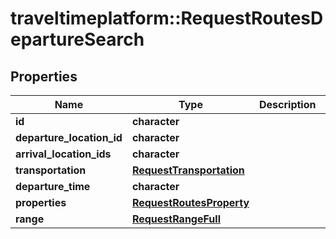 # traveltimeplatform::RequestRoutesDepartureSearch

## Properties
Name | Type | Description | Notes
------------ | ------------- | ------------- | -------------
**id** | **character** |  | 
**departure_location_id** | **character** |  | 
**arrival_location_ids** | **character** |  | 
**transportation** | [**RequestTransportation**](RequestTransportation.md) |  | 
**departure_time** | **character** |  | 
**properties** | [**RequestRoutesProperty**](RequestRoutesProperty.md) |  | 
**range** | [**RequestRangeFull**](RequestRangeFull.md) |  | [optional] 


